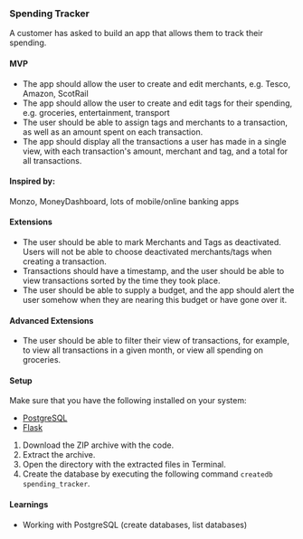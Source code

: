 ### Spending Tracker

A customer has asked to build an app that allows them to track their spending.

#### MVP

* The app should allow the user to create and edit merchants, e.g. Tesco, Amazon, ScotRail
* The app should allow the user to create and edit tags for their spending, e.g. groceries, entertainment, transport
* The user should be able to assign tags and merchants to a transaction, as well as an amount spent on each transaction.
* The app should display all the transactions a user has made in a single view, with each transaction's amount, merchant and tag, and a total for all transactions.

#### Inspired by:

Monzo, MoneyDashboard, lots of mobile/online banking apps

#### Extensions

* The user should be able to mark Merchants and Tags as deactivated. Users will not be able to choose deactivated merchants/tags when creating a transaction. 
* Transactions should have a timestamp, and the user should be able to view transactions sorted by the time they took place.
* The user should be able to supply a budget, and the app should alert the user somehow when they are nearing this budget or have gone over it.

#### Advanced  Extensions

* The user should be able to filter their view of transactions, for example, to view all transactions in a given month, or view all spending on groceries.

#### Setup
Make sure that you have the following installed on your system:
* [PostgreSQL](https://www.postgresql.org/download/)
* [Flask](https://flask.palletsprojects.com/en/2.3.x/installation/)

1. Download the ZIP archive with the code.
2. Extract the archive.
3. Open the directory with the extracted files in Terminal.
4. Create the database by executing the following command `createdb spending_tracker`.   

#### Learnings
* Working with PostgreSQL (create databases, list databases)